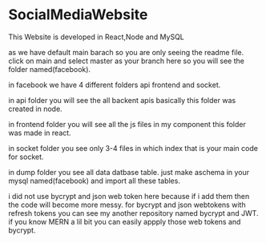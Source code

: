 # SocialMediaWebsite
This Website is developed in React,Node and MySQL

as we have default main barach so you are only seeing the readme file.
click on main and select master as your branch here so you will see the folder named(facebook).

in facebook we have 4 different folders api frontend and socket.

in api folder you will see the all backent apis basically this folder was created in node.

in frontend folder you will see all the js files in my component this folder was made in react.

in socket folder you see only 3-4 files in which index that is your main code for socket.

in dump folder you see all data datbase table.
just make aschema in your mysql named(facebook) and import all these tables. 

i did not use bycrypt and json web token here because if i add them then the code will become more messy.
for bycrypt and json webtokens with refresh tokens you can see my another repository named bycrypt and JWT.
if you know MERN a lil bit you can easily appply those web tokens and bycrypt.

